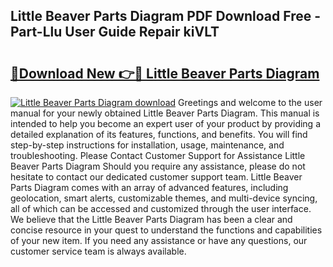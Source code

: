 ## Little Beaver Parts Diagram PDF Download Free - Part-Llu User Guide Repair kiVLT

# <h2><a href="http://dfndoc6.blite.top/?on=Little+Beaver+Parts+Diagram">🔗Download New 👉🔴 Little Beaver Parts Diagram</a></h2>

[![Little Beaver Parts Diagram download](https://i.imgur.com/lujVjoI.png)](http://dfndoc6.blite.top/?on=Little+Beaver+Parts+Diagram)
Greetings and welcome to the user manual for your newly obtained Little Beaver Parts Diagram. This manual is intended to help you become an expert user of your product by providing a detailed explanation of its features, functions, and benefits. You will find step-by-step instructions for installation, usage, maintenance, and troubleshooting. Please Contact Customer Support for Assistance Little Beaver Parts Diagram Should you require any assistance, please do not hesitate to contact our dedicated customer support team. Little Beaver Parts Diagram comes with an array of advanced features, including geolocation, smart alerts, customizable themes, and multi-device syncing, all of which can be accessed and customized through the user interface. We believe that the Little Beaver Parts Diagram has been a clear and concise resource in your quest to understand the functions and capabilities of your new item. If you need any assistance or have any questions, our customer service team is always available.
